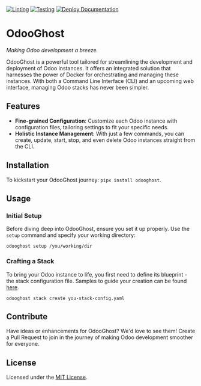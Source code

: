 [![Linting](https://github.com/remyz17/odooghost/actions/workflows/lint.yaml/badge.svg)](https://github.com/remyz17/odooghost/actions/workflows/lint.yaml)
[![Testing](https://github.com/remyz17/odooghost/actions/workflows/test.yaml/badge.svg)](https://github.com/remyz17/odooghost/actions/workflows/test.yaml)
[![Deploy Documentation](https://github.com/remyz17/odooghost/actions/workflows/docs.yaml/badge.svg)](https://github.com/remyz17/odooghost/actions/workflows/docs.yaml)
# OdooGhost
*Making Odoo development a breeze.*  

OdooGhost is a powerful tool tailored for streamlining the development and deployment of Odoo instances. It offers an integrated solution that harnesses the power of Docker for orchestrating and managing these instances. With both a Command Line Interface (CLI) and an upcoming web interface, managing Odoo stacks has never been simpler.

## Features

- **Fine-grained Configuration**: Customize each Odoo instance with configuration files, tailoring settings to fit your specific needs.
- **Holistic Instance Management**: With just a few commands, you can create, update, start, stop, and even delete Odoo instances straight from the CLI.

## Installation
To kickstart your OdooGhost journey:
`pipx install odooghost`.

## Usage

### Initial Setup
Before diving deep into OdooGhost, ensure you set it up properly. Use the `setup` command and specify your working directory:
```
odooghost setup /you/working/dir
```
### Crafting a Stack
To bring your Odoo instance to life, you first need to define its blueprint - the stack configuration file. Samples to guide your creation can be found [here](https://github.com/remyz17/odooghost/tree/main/exemples).
```
odooghost stack create you-stack-config.yaml
```

## Contribute
Have ideas or enhancements for OdooGhost? We'd love to see them! Create a Pull Request to join in the journey of making Odoo development smoother for everyone.

## License
Licensed under the [MIT License](LICENSE).
